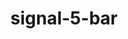 ---
title: signal-5-bar
unicode_regular: \ec53
unicode_bold: \ec52
unicode_solid: \ec54
unicode_brand: 
---